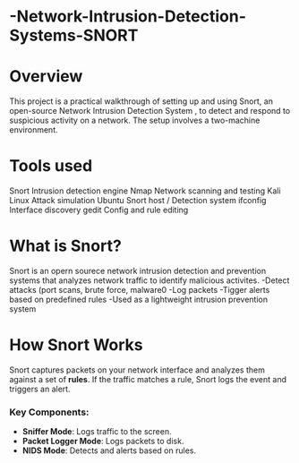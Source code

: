 # -Network-Intrusion-Detection-Systems-SNORT

# Overview
This project is a practical walkthrough of setting up and using Snort, an open-source Network Intrusion Detection System , to detect and respond to suspicious activity on a network. The setup involves a two-machine environment.

# Tools used 

Snort	Intrusion detection engine
Nmap	Network scanning and testing
Kali Linux	Attack simulation
Ubuntu	Snort host / Detection system
ifconfig	Interface discovery
gedit	Config and rule editing

# What is Snort?
Snort is an opern sourece network intrusion detection and prevention systems that analyzes network traffic to identify malicious activites. 
-Detect attacks (port scans, brute force, malware0
-Log packets 
-Tigger alerts based on predefined rules 
-Used as a lightweight intrusion prevention system 

# How Snort Works

Snort captures packets on your network interface and analyzes them against a set of **rules**. If the traffic matches a rule, Snort logs the event and triggers an alert.

### Key Components:
- **Sniffer Mode**: Logs traffic to the screen.
- **Packet Logger Mode**: Logs packets to disk.
- **NIDS Mode**: Detects and alerts based on rules.

